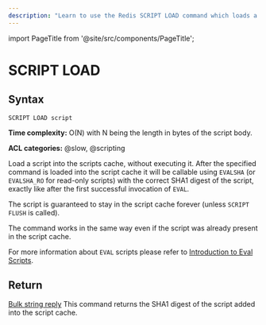 ```yaml
---
description: "Learn to use the Redis SCRIPT LOAD command which loads a script into cache."
---
```


import PageTitle from '@site/src/components/PageTitle';

# SCRIPT LOAD

<PageTitle title="Redis SCRIPT LOAD Command (Documentation) | Dragonfly" />

## Syntax

    SCRIPT LOAD script

**Time complexity:** O(N) with N being the length in bytes of the script body.

**ACL categories:** @slow, @scripting

Load a script into the scripts cache, without executing it.
After the specified command is loaded into the script cache it will be callable
using `EVALSHA` (or `EVALSHA_RO` for read-only scripts) with the correct SHA1
digest of the script, exactly like after the first successful invocation of `EVAL`.

The script is guaranteed to stay in the script cache forever (unless `SCRIPT
FLUSH` is called).

The command works in the same way even if the script was already present in the
script cache.

For more information about `EVAL` scripts please refer to [Introduction to Eval Scripts](https://redis.io/docs/latest/develop/interact/programmability/eval-intro/).

## Return

[Bulk string reply](https://redis.io/docs/latest/develop/reference/protocol-spec/#bulk-strings) This command returns the SHA1 digest of the script added into the
script cache.
